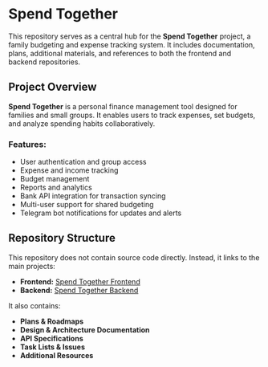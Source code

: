 # Spend Together

This repository serves as a central hub for the **Spend Together** project, a family budgeting and expense tracking system. It includes documentation, plans, additional materials, and references to both the frontend and backend repositories.

## Project Overview

**Spend Together** is a personal finance management tool designed for families and small groups. It enables users to track expenses, set budgets, and analyze spending habits collaboratively.

### Features:
- User authentication and group access
- Expense and income tracking
- Budget management
- Reports and analytics
- Bank API integration for transaction syncing
- Multi-user support for shared budgeting
- Telegram bot notifications for updates and alerts

## Repository Structure

This repository does not contain source code directly. Instead, it links to the main projects:

- **Frontend:** [Spend Together Frontend](https://github.com/LanternOfDarkness/spend-together-f)
- **Backend:** [Spend Together Backend](https://github.com/LanternOfDarkness/spend-together-b)

It also contains:
- **Plans & Roadmaps**
- **Design & Architecture Documentation**
- **API Specifications**
- **Task Lists & Issues**
- **Additional Resources**
